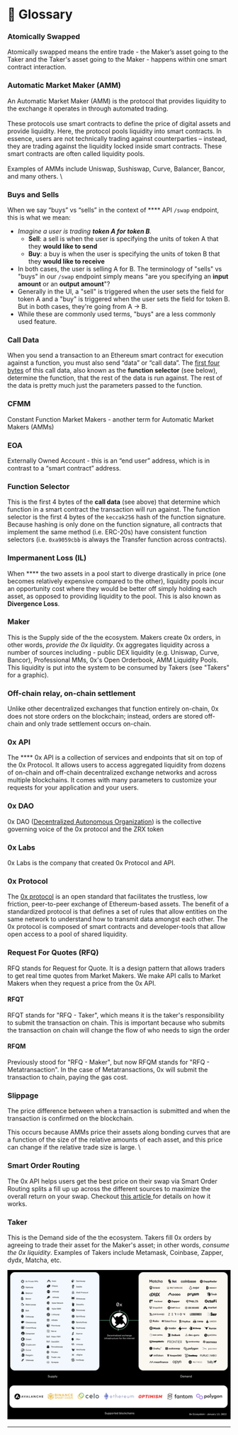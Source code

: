 # 📘 Glossary

### Atomically Swapped

Atomically swapped means the entire trade - the Maker’s asset going to the Taker and the Taker's asset going to the Maker - happens within one smart contract interaction.

### Automatic Market Maker (AMM)

An Automatic Market Maker (AMM) is the protocol that  provides liquidity to the exchange it operates in through automated trading.\
\
These protocols use smart contracts to define the price of digital assets and provide liquidity. Here, the protocol pools liquidity into smart contracts. In essence, users are not technically trading against counterparties – instead, they are trading against the liquidity locked inside smart contracts. These smart contracts are often called liquidity pools.\
\
Examples of AMMs include Uniswap, Sushiswap, Curve, Balancer, Bancor, and many others. \


### **Buys and Sells**

When we say “buys” vs “sells” in the context of **** API `/swap` endpoint, this is what we mean:

* _Imagine a user is trading **token A for token B**._
  * **Sell**: a sell is when the user is specifying the units of token A that they **would like to send**
  * **Buy**: a buy is when the user is specifying the units of token B that they **would like to receive**
* In both cases, the user is selling A for B. The terminology of "sells" vs "buys" in our `/swap` endpoint simply means "are you specifying an **input amount** or an **output amount**"?
* Generally in the UI, a "sell" is triggered when the user sets the field for token A and a "buy" is triggered when the user sets the field for token B. But in both cases, they're going from A → B.
* While these are commonly used terms, "buys" are a less commonly used feature.

### **Call Data**

When you send a transaction to an Ethereum smart contract for execution against a function, you must also send “data” or “call data”. The [first four bytes](https://www.4byte.directory/) of this call data, also known as the **function selector** (see below), determine the function, that the rest of the data is run against. The rest of the data is pretty much just the parameters passed to the function.

### CFMM

Constant Function Market Makers - another term for Automatic Market Makers (AMMs)

### **EOA**

Externally Owned Account - this is an “end user” address, which is in contrast to a “smart contract” address.

### **Function Selector**

This is the first 4 bytes of the **call data** (see above) that determine which function in a smart contract the transaction will run against. The function selector is the first 4 bytes of the `keccak256` hash of the function signature. Because hashing is only done on the function signature, all contracts that implement the same method (i.e. ERC-20s) have consistent function selectors (i.e. `0xa9059cbb` is always the Transfer function across contracts).

### **Impermanent Loss (IL)**

When **** the two assets in a pool start to diverge drastically in price (one becomes relatively expensive compared to the other), liquidity pools incur an opportunity cost where they would be better off simply holding each asset, as opposed to providing liquidity to the pool. This is also known as **Divergence Loss**.

### Maker

This is the Supply side of the the ecosystem. Makers create 0x orders, in other words, _provide the 0x liquidity_. 0x aggregates liquidity across a number of sources including -  public DEX liquidity (e.g. Uniswap, Curve, Bancor), Professional MMs, 0x's Open Orderbook, AMM  Liquidity Pools. This liquidity is put into the system to be consumed by Takers (see "Takers" for a graphic).&#x20;

### Off-chain relay, on-chain settlement

Unlike other decentralized exchanges that function entirely on-chain, 0x does not store orders on the blockchain; instead, orders are stored off-chain and only trade settlement occurs on-chain.

### **0x API**

The **** 0x API is a collection of services and endpoints that sit on top of the 0x Protocol. It allows users to access aggregated liquidity from dozens of on-chain and off-chain decentralized exchange networks and across multiple blockchains. It comes with many parameters to customize your requests for your application and your users.

### **0x DAO**

0x DAO ([Decentralized Autonomous Organization](https://ethereum.org/en/dao/)) is the collective governing voice of the 0x protocol and the ZRX token

### **0x Labs**

0x Labs is the company that created 0x Protocol and API.

### 0x Protocol

The [0x protocol](https://protocol.0x.org/en/latest/) is an open standard that facilitates the trustless, low friction, peer-to-peer exchange of Ethereum-based assets. The benefit of a standardized protocol is that defines a set of rules that allow entities on the same network to understand how to transmit data amongst each other. The 0x protocol is composed of smart contracts and  developer-tools that allow open access to a pool of shared liquidity.



### Request For Quotes (RFQ)

RFQ stands for Request for Quote. It is a design pattern that allows traders to get real time quotes from Market Makers. We  make API calls to Market Makers when they request a price from the 0x API.&#x20;

#### RFQT&#x20;

RFQT stands for "RFQ - Taker", which means it is the taker's responsibility to submit the transaction on chain. This is important because who submits the transaction on chain will change the flow of who needs to sign the order

#### RFQM

Previously stood for "RFQ - Maker", but now RFQM stands for "RFQ - Metatransaction". In the case of Metatransactions, 0x will submit the transaction to chain, paying the gas cost.&#x20;

### Slippage

The price difference between when a transaction is submitted and when the transaction is confirmed on the blockchain.

This occurs because AMMs price their assets along bonding curves that are a function of the size of the relative amounts of each asset, and this price can change if the relative trade size is large. \


### Smart Order Routing

The 0x API helps users get the best price on their swap via Smart Order Routing splits a fill up up across the different sources to maximize the overall return on your swap. Checkout [this article ](https://blog.0xproject.com/0x-apis-smart-order-routing-7af0195515e5)for details on how it works.&#x20;

### Taker

This is the Demand side of the the ecosystem. Takers fill 0x orders by agreeing to trade their asset for the Maker's asset; in other words, _consume the 0x liquidity_. Examples of Takers include Metamask, Coinbase, Zapper, dydx, Matcha, etc. &#x20;

![The 0x Ecosystem is comprised of Supply (Makers) and Demand (Takers)](<../.gitbook/assets/Screen Shot 2022-01-26 at 1.59.15 PM.png>)

****
